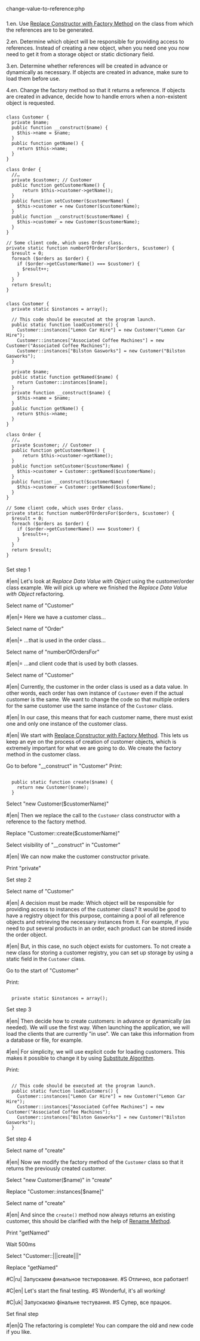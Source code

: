 change-value-to-reference:php

###

1.en. Use <a href="/replace-constructor-with-factory-method">Replace Constructor with Factory Method</a> on the class from which the references are to be generated.

2.en. Determine which object will be responsible for providing access to references. Instead of creating a new object, when you need one you now need to get it from a storage object or static dictionary field.

3.en. Determine whether references will be created in advance or dynamically as necessary. If objects are created in advance, make sure to load them before use.

4.en. Change the factory method so that it returns a reference. If objects are created in advance, decide how to handle errors when a non-existent object is requested.



###

```
class Customer {
  private $name;
  public function __construct($name) {
    $this->name = $name;
  }
  public function getName() {
    return $this->name;
  }
}

class Order {
  //…
  private $customer; // Customer
  public function getCustomerName() {
      return $this->customer->getName();
  }
  public function setCustomer($customerName) {
    $this->customer = new Customer($customerName);
  }
  public function __construct($customerName) {
    $this->customer = new Customer($customerName);
  }
}

// Some client code, which uses Order class.
private static function numberOfOrdersFor($orders, $customer) {
  $result = 0;
  foreach ($orders as $order) {
    if ($order->getCustomerName() === $customer) {
      $result++;
    }
  }
  return $result;
}
```

###

```
class Customer {
  private static $instances = array();

  // This code should be executed at the program launch.
  public static function loadCustomers() {
    Customer::instances["Lemon Car Hire"] = new Customer("Lemon Car Hire");
    Customer::instances["Associated Coffee Machines"] = new Customer("Associated Coffee Machines");
    Customer::instances["Bilston Gasworks"] = new Customer("Bilston Gasworks");
  }

  private $name;
  public static function getNamed($name) {
    return Customer::instances[$name];
  }
  private function __construct($name) {
    $this->name = $name;
  }
  public function getName() {
    return $this->name;
  }
}

class Order {
  //…
  private $customer; // Customer
  public function getCustomerName() {
      return $this->customer->getName();
  }
  public function setCustomer($customerName) {
    $this->customer = Customer::getNamed($customerName);
  }
  public function __construct($customerName) {
    $this->customer = Customer::getNamed($customerName);
  }
}

// Some client code, which uses Order class.
private static function numberOfOrdersFor($orders, $customer) {
  $result = 0;
  foreach ($orders as $order) {
    if ($order->getCustomerName() === $customer) {
      $result++;
    }
  }
  return $result;
}
```

###

Set step 1

#|en| Let's look at <i>Replace Data Value with Object</i> using the customer/order class example. We will pick up where we finished the <i>Replace Data Value with Object</i> refactoring.

Select name of "Customer"

#|en|+ Here we have a customer class…

Select name of "Order"

#|en|+ …that is used in the order class…

Select name of "numberOfOrdersFor"

#|en|= …and client code that is used by both classes.

Select name of "Customer"

#|en| Currently, the customer in the order class is used as a data value. In other words, each order has own instance of <code>Customer</code> even if the actual customer is the same. We want to change the code so that multiple orders for the same customer use the same instance of the <code>Customer</code> class.

#|en| In our case, this means that for each customer name, there must exist one and only one instance of the customer class.

#|en| We start with <a href="/replace-constructor-with-factory-method">Replace Constructor with Factory Method</a>. This lets us keep an eye on the process of creation of customer objects, which is extremely important for what we are going to do. We create the factory method in the customer class.

Go to before "__construct" in "Customer"
Print:
```

  public static function create($name) {
    return new Customer($name);
  }
```

Select "new Customer($customerName)"

#|en| Then we replace the call to the <code>Customer</code> class constructor with a reference to the factory method.

Replace "Customer::create($customerName)"

Select visibility of "__construct" in "Customer"

#|en| We can now make the customer constructor private.

Print "private"

Set step 2

Select name of "Customer"

#|en| A decision must be made: Which object will be responsible for providing access to instances of the customer class? It would be good to have a registry object for this purpose, containing a pool of all reference objects and retrieving the necessary instances from it. For example, if you need to put several products in an order, each product can be stored inside the order object.

#|en| But, in this case, no such object exists for customers. To not create a new class for storing a customer registry, you can set up storage by using a static field in the <code>Customer</code> class.

Go to the start of "Customer"

Print:
```

  private static $instances = array();

```

Set step 3

#|en| Then decide how to create customers: in advance or dynamically (as needed). We will use the first way. When launching the application, we will load the clients that are currently "in use". We can take this information from a database or file, for example.

#|en| For simplicity, we will use explicit code for loading customers. This makes it possible to change it by using <a href="/substitute-algorithm">Substitute Algorithm</a>.

Print:
```

  // This code should be executed at the program launch.
  public static function loadCustomers() {
    Customer::instances["Lemon Car Hire"] = new Customer("Lemon Car Hire");
    Customer::instances["Associated Coffee Machines"] = new Customer("Associated Coffee Machines");
    Customer::instances["Bilston Gasworks"] = new Customer("Bilston Gasworks");
  }

```

Set step 4

Select name of "create"

#|en| Now we modify the factory method of the <code>Customer</code> class so that it returns the previously created customer.

Select "new Customer($name)" in "create"

Replace "Customer::instances[$name]"

Select name of "create"

#|en| And since the <code>create()</code> method now always returns an existing customer, this should be clarified with the help of <a href="/rename-method">Rename Method</a>.

Print "getNamed"

Wait 500ms

Select "Customer::|||create|||"

Replace "getNamed"

#C|ru| Запускаем финальное тестирование.
#S Отлично, все работает!

#C|en| Let's start the final testing.
#S Wonderful, it's all working!

#C|uk| Запускаємо фінальне тестування.
#S Супер, все працює.

Set final step

#|en|Q The refactoring is complete! You can compare the old and new code if you like.
